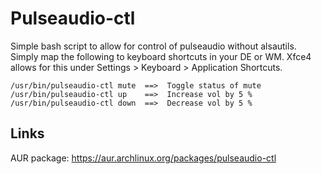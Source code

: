 # Pulseaudio-ctl
Simple bash script to allow for control of pulseaudio without alsautils. Simply map the following to keyboard shortcuts in your DE or WM. Xfce4 allows for this under Settings > Keyboard > Application Shortcuts.

	/usr/bin/pulseaudio-ctl mute  ==>  Toggle status of mute
	/usr/bin/pulseaudio-ctl up    ==>  Increase vol by 5 %
	/usr/bin/pulseaudio-ctl down  ==>  Decrease vol by 5 %

## Links
AUR package: https://aur.archlinux.org/packages/pulseaudio-ctl
